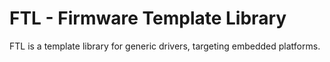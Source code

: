 # FTL - Firmware Template Library

FTL is a template library for generic drivers, targeting embedded platforms.
